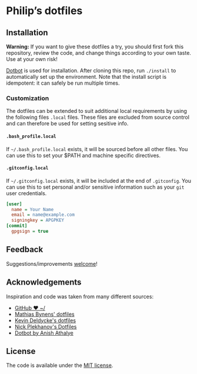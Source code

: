 # Philip’s dotfiles

## Installation

**Warning:** If you want to give these dotfiles a try, you should first fork this repository, review the code, and change things according to your own taste. Use at your own risk!

[Dotbot](https://github.com/anishathalye/dotbot) is used for installation. After cloning this repo, run `./install` to automatically set up the environment. Note that the install script is idempotent: it can safely be run multiple times.

### Customization

The dotfiles can be extended to suit additional local requirements by using the following files `.local` files. These files are excluded from source control and can therefore be used for setting sesitive info.

#### `.bash_profile.local`

If `~/.bash_profile.local` exists, it will be sourced before all other files. You can use this to set your $PATH and machine specific directives.

#### `.gitconfig.local`

If `~/.gitconfig.local` exists, it will be included at the end of `.gitconfig`. You can use this to set personal and/or sensitive information such as your `git` user credentials.

```ini
[user]
  name = Your Name
  email = name@example.com
  signingkey = APGPKEY
[commit]
  gpgsign = true
```

## Feedback

Suggestions/improvements [welcome](https://github.com/duboisph/dotfiles/issues)!

## Acknowledgements

Inspiration and code was taken from many different sources:

- [GitHub ❤ ~/](http://dotfiles.github.io/)
- [Mathias Bynens' dotfiles](https://github.com/mathiasbynens/dotfiles)
- [Kevin Deldycke's dotfiles](https://github.com/kdeldycke/dotfiles)
- [Nick Plekhanov's Dotfiles](https://github.com/nicksp/dotfiles)
- [Dotbot by Anish Athalye](https://github.com/anishathalye/dotbot)

## License

The code is available under the [MIT license](https://github.com/duboisph/dotfiles/blob/master/LICENSE).
